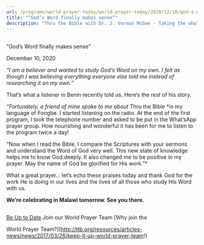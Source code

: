 ```yaml
---
url: /programs/world-prayer-today/world-prayer-today/2020/12/10/god-s-word-finally-makes-sense
title: "“God’s Word finally makes sense”"
description: "Thru the Bible with Dr. J. Vernon McGee - Taking the whole Word to the whole world"
---
```







## 
 “God’s Word finally makes sense”


December 10, 2020




*“I am a believer and wanted to study God’s Word on my own. I felt as though I was believing everything everyone else told me instead of researching it on my own.”*

That’s what a listener in Benin recently told us. Here’s the rest of his story.

*“Fortunately, a friend of mine spoke to me about* Thru the Bible *in my language of Fongbe. I started listening on the radio. At the end of the first program, I took the telephone number and asked to be put in the What’sApp prayer group. How nourishing and wonderful it has been for me to listen to the program twice a day!   
  
“Now when I read the Bible, I compare the Scriptures with your sermons and understand the Word of God very well. This new state of knowledge helps me to know God deeply. It also changed me to be positive in my prayer. May the name of God be glorified for His work.”*

What a great prayer… let’s echo these praises today and thank God for the work He is doing in our lives and the lives of all those who study His Word with us.

**We’re celebrating in Malawi tomorrow. See you there.**







## 




[Be Up to Date](http://feeds.feedburner.com/WorldPrayerToday "World Prayer Today RSS Feed")
Join our World Prayer Team
[Why join the  

World Prayer Team?](http://ttb.org/resources/articles-news/news/2017/03/26/keep-it-up-world-prayer-team!)





